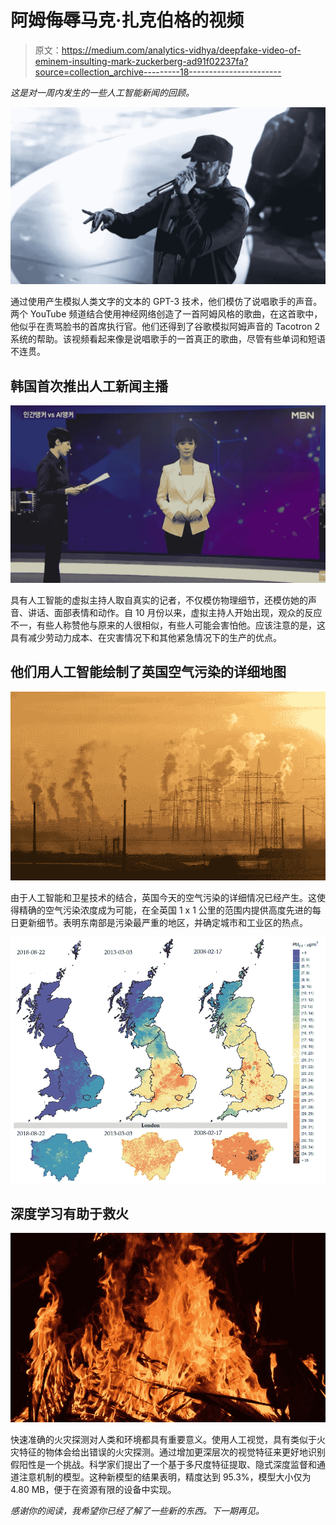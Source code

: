 # 阿姆侮辱马克·扎克伯格的视频

> 原文：<https://medium.com/analytics-vidhya/deepfake-video-of-eminem-insulting-mark-zuckerberg-ad91f02237fa?source=collection_archive---------18----------------------->

*这是对一周内发生的一些人工智能新闻的回顾。*

![](img/b80e3af87beabbfa8767f422851440df.png)

通过使用产生模拟人类文字的文本的 GPT-3 技术，他们模仿了说唱歌手的声音。两个 YouTube 频道结合使用神经网络创造了一首阿姆风格的歌曲，在这首歌中，他似乎在责骂脸书的首席执行官。他们还得到了谷歌模拟阿姆声音的 Tacotron 2 系统的帮助。该视频看起来像是说唱歌手的一首真正的歌曲，尽管有些单词和短语不连贯。

## 韩国首次推出人工新闻主播

![](img/bdc7107a37b88c5fd341290a45791b22.png)

具有人工智能的虚拟主持人取自真实的记者，不仅模仿物理细节，还模仿她的声音、讲话、面部表情和动作。自 10 月份以来，虚拟主持人开始出现，观众的反应不一，有些人称赞他与原来的人很相似，有些人可能会害怕他。应该注意的是，这具有减少劳动力成本、在灾害情况下和其他紧急情况下的生产的优点。

## 他们用人工智能绘制了英国空气污染的详细地图

![](img/55ad29bb106a0216a8f83cedd8c193af.png)

由于人工智能和卫星技术的结合，英国今天的空气污染的详细情况已经产生。这使得精确的空气污染浓度成为可能，在全英国 1 x 1 公里的范围内提供高度先进的每日更新细节。表明东南部是污染最严重的地区，并确定城市和工业区的热点。

![](img/7664cd4a89bbce3c319f8d75624e6f1a.png)

## 深度学习有助于救火

![](img/c316a4888fe482b63fd7f0c8e7c0d343.png)

快速准确的火灾探测对人类和环境都具有重要意义。使用人工视觉，具有类似于火灾特征的物体会给出错误的火灾探测。通过增加更深层次的视觉特征来更好地识别假阳性是一个挑战。科学家们提出了一个基于多尺度特征提取、隐式深度监督和通道注意机制的模型。这种新模型的结果表明，精度达到 95.3%，模型大小仅为 4.80 MB，便于在资源有限的设备中实现。

*感谢你的阅读，我希望你已经了解了一些新的东西。下一期再见。*